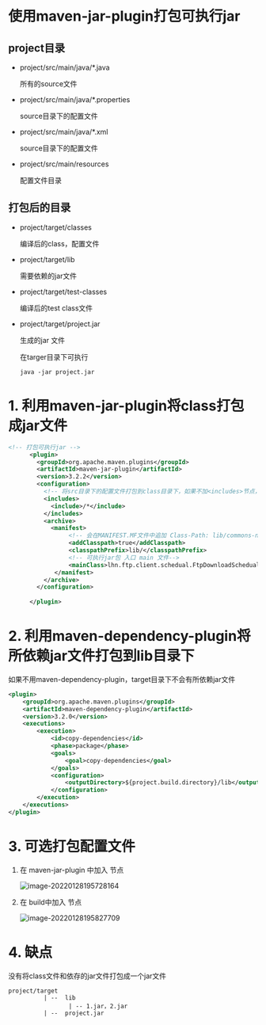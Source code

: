 # 使用maven-jar-plugin打包可执行jar

## project目录

- project/src/main/java/*.java

  所有的source文件

- project/src/main/java/*.properties

  source目录下的配置文件

- project/src/main/java/*.xml

  source目录下的配置文件

- project/src/main/resources

  配置文件目录

## 打包后的目录

- project/target/classes

  编译后的class，配置文件

- project/target/lib

  需要依赖的jar文件

- project/target/test-classes

  编译后的test class文件

- project/target/project.jar

  生成的jar 文件

  在targer目录下可执行

  ```shell
  java -jar project.jar
  ```

# 1. 利用maven-jar-plugin将class打包成jar文件

```xml
<!-- 打包可执行jar -->
      <plugin>
        <groupId>org.apache.maven.plugins</groupId>
        <artifactId>maven-jar-plugin</artifactId>
        <version>3.2.2</version>
        <configuration>
          <!-- 将src目录下的配置文件打包到class目录下，如果不加<includes>节点，只会打包*.java文件-->
          <includes>
            <include>/*</include>
          </includes>
          <archive>
            <manifest>  
                 <!-- 会在MANIFEST.MF文件中追加 Class-Path: lib/commons-net-3.8.0.jar lib/slf4j-api-1.7.35.jar 。。。 -->
                 <addClasspath>true</addClasspath>  
                 <classpathPrefix>lib/</classpathPrefix>  
                 <!-- 可执行jar包 入口 main 文件-->
                 <mainClass>lhn.ftp.client.schedual.FtpDownloadSchedualApp</mainClass>  
             </manifest>  
          </archive>
        </configuration>
        
      </plugin>
```

# 2. 利用maven-dependency-plugin将所依赖jar文件打包到lib目录下

如果不用maven-dependency-plugin，target目录下不会有所依赖jar文件

```xml
<plugin>  
    <groupId>org.apache.maven.plugins</groupId>  
    <artifactId>maven-dependency-plugin</artifactId>  
    <version>3.2.0</version>  
    <executions>  
        <execution>  
            <id>copy-dependencies</id>  
            <phase>package</phase>  
            <goals>  
                <goal>copy-dependencies</goal>  
            </goals>  
            <configuration>  
                <outputDirectory>${project.build.directory}/lib</outputDirectory>  
            </configuration>  
        </execution>  
    </executions>  
</plugin>  
```



# 3. 可选打包配置文件

1. 在 maven-jar-plugin 中加入 <includes>节点

   ![image-20220128195728164](D:\github\knowhow\dev-opt\maven-jar-plugin.assets\image-20220128195728164.png)

2. 在 build中加入 <rusources>节点

   ![image-20220128195827709](D:\github\knowhow\dev-opt\maven-jar-plugin.assets\image-20220128195827709.png)

# 4. 缺点

没有将class文件和依存的jar文件打包成一个jar文件

```
project/target
          | --  lib
                 | -- 1.jar，2.jar
          | --  project.jar        
```

​             

